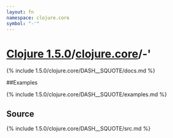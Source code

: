 ```yaml
---
layout: fn
namespace: clojure.core
symbol: "-'"
---
```


# [Clojure 1.5.0](../../)/[clojure.core](../)/-'

{% include 1.5.0/clojure.core/DASH__SQUOTE/docs.md %}

##Examples

{% include 1.5.0/clojure.core/DASH__SQUOTE/examples.md %}
## Source
{% include 1.5.0/clojure.core/DASH__SQUOTE/src.md %}

